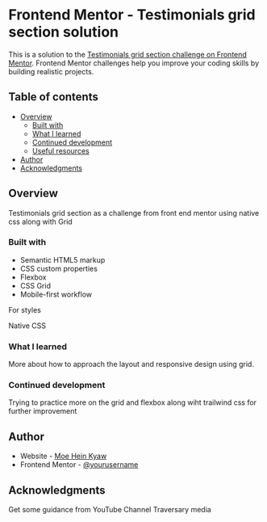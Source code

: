 # Frontend Mentor - Testimonials grid section solution

This is a solution to the [Testimonials grid section challenge on Frontend Mentor](https://www.frontendmentor.io/challenges/testimonials-grid-section-Nnw6J7Un7). Frontend Mentor challenges help you improve your coding skills by building realistic projects.

## Table of contents

- [Overview](#overview)
  - [Built with](#built-with)
  - [What I learned](#what-i-learned)
  - [Continued development](#continued-development)
  - [Useful resources](#useful-resources)
- [Author](#author)
- [Acknowledgments](#acknowledgments)

## Overview

Testimonials grid section as a challenge from front end mentor using native css along with Grid

### Built with

- Semantic HTML5 markup
- CSS custom properties
- Flexbox
- CSS Grid
- Mobile-first workflow

For styles

Native CSS

### What I learned

More about how to approach the layout and responsive design using grid.

### Continued development

Trying to practice more on the grid and flexbox along wiht trailwind css for further improvement

## Author

- Website - [Moe Hein Kyaw](https://github.com/MoeHein13)
- Frontend Mentor - [@yourusername](https://www.frontendmentor.io/profile/yourusername)

## Acknowledgments

Get some guidance from YouTube Channel Traversary media
